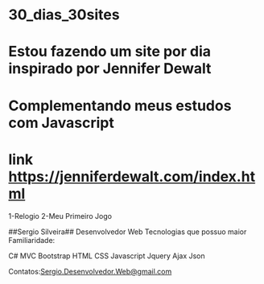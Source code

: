 # 30_dias_30sites

# Estou fazendo um site por dia inspirado por Jennifer Dewalt
# Complementando meus estudos com Javascript
# link https://jenniferdewalt.com/index.html

1-Relogio
2-Meu Primeiro Jogo

##Sergio Silveira##
Desenvolvedor Web 
Tecnologias que possuo maior Familiaridade:

C#
MVC
Bootstrap
HTML
CSS
Javascript
Jquery
Ajax 
Json

Contatos:Sergio.Desenvolvedor.Web@gmail.com
